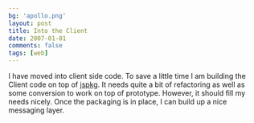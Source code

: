 ```yaml
---
bg: 'apollo.png'
layout: post
title: Into the Client
date: 2007-01-01
comments: false
tags: [web]
---
```


I have moved into client side code. To save a little time I am
building the Client code on top of
[jspkg](http://jspkg.sourceforge.net/). It needs quite a bit of
refactoring as well as some conversion to work on top of
prototype. However, it should fill my needs nicely. Once the packaging
is in place, I can build up a nice messaging layer.
